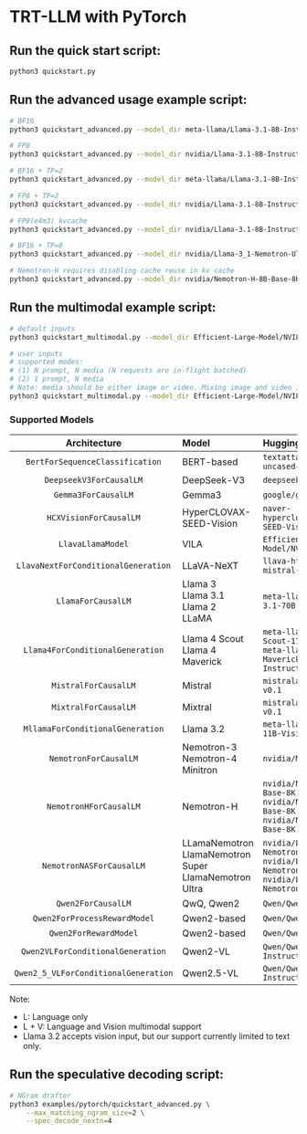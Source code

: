 # TRT-LLM with PyTorch

## Run the quick start script:

```bash
python3 quickstart.py
```

## Run the advanced usage example script:

```bash
# BF16
python3 quickstart_advanced.py --model_dir meta-llama/Llama-3.1-8B-Instruct

# FP8
python3 quickstart_advanced.py --model_dir nvidia/Llama-3.1-8B-Instruct-FP8

# BF16 + TP=2
python3 quickstart_advanced.py --model_dir meta-llama/Llama-3.1-8B-Instruct --tp_size 2

# FP8 + TP=2
python3 quickstart_advanced.py --model_dir nvidia/Llama-3.1-8B-Instruct-FP8 --tp_size 2

# FP8(e4m3) kvcache
python3 quickstart_advanced.py --model_dir nvidia/Llama-3.1-8B-Instruct-FP8 --kv_cache_dtype fp8

# BF16 + TP=8
python3 quickstart_advanced.py --model_dir nvidia/Llama-3_1-Nemotron-Ultra-253B-v1 --tp_size 8

# Nemotron-H requires disabling cache reuse in kv cache
python3 quickstart_advanced.py --model_dir nvidia/Nemotron-H-8B-Base-8K --disable_kv_cache_reuse --max_batch_size 8
```

## Run the multimodal example script:

```bash
# default inputs
python3 quickstart_multimodal.py --model_dir Efficient-Large-Model/NVILA-8B --modality image [--use_cuda_graph]

# user inputs
# supported modes:
# (1) N prompt, N media (N requests are in-flight batched)
# (2) 1 prompt, N media
# Note: media should be either image or video. Mixing image and video is not supported.
python3 quickstart_multimodal.py --model_dir Efficient-Large-Model/NVILA-8B --modality video --prompt "Tell me what you see in the video briefly." "Describe the scene in the video briefly." --media "https://huggingface.co/datasets/Efficient-Large-Model/VILA-inference-demos/resolve/main/OAI-sora-tokyo-walk.mp4" "https://huggingface.co/datasets/Efficient-Large-Model/VILA-inference-demos/resolve/main/world.mp4" --max_tokens 128 [--use_cuda_graph]
```

### Supported Models
|             Architecture             | Model                                                        | HuggingFace Example                                          | Modality |
| :----------------------------------: | :----------------------------------------------------------- | :----------------------------------------------------------- | :------: |
|   `BertForSequenceClassification`    | BERT-based                                                   | `textattack/bert-base-uncased-yelp-polarity`                 |    L     |
|       `DeepseekV3ForCausalLM`        | DeepSeek-V3                                                  | `deepseek-ai/DeepSeek-V3 `                                   |    L     |
|         `Gemma3ForCausalLM`          | Gemma3                                                       | `google/gemma-3-1b-it`                                       |    L     |
|`HCXVisionForCausalLM`| HyperCLOVAX-SEED-Vision | `naver-hyperclovax/HyperCLOVAX-SEED-Vision-Instruct-3B` | L + V |
|          `LlavaLlamaModel`           | VILA                                                         | `Efficient-Large-Model/NVILA-8B`                             |  L + V   |
| `LlavaNextForConditionalGeneration`  | LLaVA-NeXT                                                   | `llava-hf/llava-v1.6-mistral-7b-hf`                          |  L + V   |
|          `LlamaForCausalLM`          | Llama 3 <br> Llama 3.1 <br> Llama 2 <br> LLaMA               | `meta-llama/Meta-Llama-3.1-70B`                              |    L     |
|   `Llama4ForConditionalGeneration`   | Llama 4 Scout <br> Llama 4 Maverick                          | `meta-llama/Llama-4-Scout-17B-16E-Instruct` <br> `meta-llama/Llama-4-Maverick-17B-128E-Instruct` |  L + V   |
|         `MistralForCausalLM`         | Mistral                                                      | `mistralai/Mistral-7B-v0.1`                                  |    L     |
|         `MixtralForCausalLM`         | Mixtral                                                      | `mistralai/Mixtral-8x7B-v0.1`                                |    L     |
|   `MllamaForConditionalGeneration`   | Llama 3.2                                                    | `meta-llama/Llama-3.2-11B-Vision`                            |    L     |
|        `NemotronForCausalLM`         | Nemotron-3 <br> Nemotron-4 <br> Minitron                     | `nvidia/Minitron-8B-Base`                                    |    L     |
|        `NemotronHForCausalLM`        | Nemotron-H                                                   | `nvidia/Nemotron-H-8B-Base-8K` <br> `nvidia/Nemotron-H-47B-Base-8K` <br> `nvidia/Nemotron-H-56B-Base-8K` |    L     |
|       `NemotronNASForCausalLM`       | LLamaNemotron <br> LlamaNemotron Super <br> LlamaNemotron Ultra | `nvidia/Llama-3_1-Nemotron-51B-Instruct` <br> `nvidia/Llama-3_3-Nemotron-Super-49B-v1` <br> `nvidia/Llama-3_1-Nemotron-Ultra-253B-v1` |    L     |
|          `Qwen2ForCausalLM`          | QwQ, Qwen2                                                   | `Qwen/Qwen2-7B-Instruct`                                     |    L     |
|     `Qwen2ForProcessRewardModel`     | Qwen2-based                                                  | `Qwen/Qwen2.5-Math-PRM-7B`                                   |    L     |
|        `Qwen2ForRewardModel`         | Qwen2-based                                                  | `Qwen/Qwen2.5-Math-RM-72B`                                   |    L     |
|  `Qwen2VLForConditionalGeneration`   | Qwen2-VL                                                     | `Qwen/Qwen2-VL-7B-Instruct`                                  |  L + V   |
| `Qwen2_5_VLForConditionalGeneration` | Qwen2.5-VL                                                   | `Qwen/Qwen2.5-VL-7B-Instruct`                                |  L + V   |

Note:
- L: Language only
- L + V: Language and Vision multimodal support
- Llama 3.2 accepts vision input, but our support currently limited to text only.

## Run the speculative decoding script:

```bash
# NGram drafter
python3 examples/pytorch/quickstart_advanced.py \
    --max_matching_ngram_size=2 \
    --spec_decode_nextn=4
```
